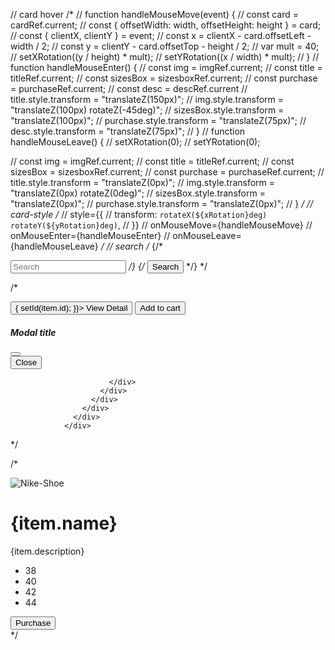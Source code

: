 // card hover
/* 
  // function handleMouseMove(event) {
  //   const card = cardRef.current;
  //   const { offsetWidth: width, offsetHeight: height } = card;
  //   const { clientX, clientY } = event;
  //   const x = clientX - card.offsetLeft - width / 2;
  //   const y = clientY - card.offsetTop - height / 2;
  //   var mult = 40;
  //   setXRotation((y / height) * mult);
  //   setYRotation((x / width) * mult);
  // }
  // function handleMouseEnter() {
  //   const img = imgRef.current;
  //   const title = titleRef.current;
  //   const sizesBox = sizesboxRef.current;
  //   const purchase = purchaseRef.current;
  //   const desc = descRef.current
  //   title.style.transform = "translateZ(150px)";
  //   img.style.transform = "translateZ(100px) rotateZ(-45deg)";
  //   sizesBox.style.transform = "translateZ(100px)";
  //   purchase.style.transform = "translateZ(75px)";
  //   desc.style.transform = "translateZ(75px)";
  // }
  // function handleMouseLeave() {
  //   setXRotation(0);
  //   setYRotation(0);

  //   const img = imgRef.current;
  //   const title = titleRef.current;
  //   const sizesBox = sizesboxRef.current;
  //   const purchase = purchaseRef.current;
  //   title.style.transform = "translateZ(0px)";
  //   img.style.transform = "translateZ(0px) rotateZ(0deg)";
  //   sizesBox.style.transform = "translateZ(0px)";
  //   purchase.style.transform = "translateZ(0px)";
  // }
*/
// card-style
/* 
 // style={{
        //   transform: `rotateX(${xRotation}deg) rotateY(${yRotation}deg)`,
        // }}
        // onMouseMove={handleMouseMove}
        // onMouseEnter={handleMouseEnter}
        // onMouseLeave={handleMouseLeave}
*/
// search 
/* 
   {/* <form className="d-flex my-2 my-lg-0">
          <input
            className="form-control me-sm-2"
            type="text"
            placeholder="Search"
          /> */}
          {/* <button
            className="btn btn-outline-success my-2 my-sm-0"
            type="submit"
          >
            Search
          </button> */}
*/

/*
 <div className="card-footer">
                  <button type="button" className="btn btn-primary" data-mdb-toggle="modal" data-mdb-target="#exampleModal" onClick={() => {
                    setId(item.id);
                  }}>
                    View Detail
                  </button>
                  <button type="button" className=" text-dark fw-bold btn btn-secondary btn-sm mx-2 p-2">
                    Add to cart <i class="fas fa-cart-shopping" style={{ color: "black" }}></i>
                  </button>
                  <div>
                    <div className="modal fade" id="exampleModal" tabIndex={-1} aria-labelledby="exampleModalLabel" aria-hidden="true">
                      <div className="modal-dialog">
                        <div className="modal-content">
                          <div className="modal-header">
                            <h5 className="modal-title" id="exampleModalLabel">Modal title</h5>
                            <button type="button" className="btn-close" data-mdb-dismiss="modal" aria-label="Close" />
                          </div>
                          <div className="modal-body">
                            <Card item={item}></Card>
                          </div>
                          <div className="modal-footer">
                            <button type="button" className="btn btn-primary" data-mdb-dismiss="modal">Close</button>

                          </div>
                        </div>
                      </div>
                    </div>
                  </div>
                </div>
*/

/* 
   <div
      className={cardShoes.card}
      ref={cardRef}
      style={
        { width: "100%" }
      }
    >
      <img
      src={item.image}
      style={
        { width: "50%" }
      }
        ref={imgRef}
        alt="Nike-Shoe"
        className="sneaaker-img"
      />
      <h1 className={cardShoes.title} ref={titleRef}>
       {item.name}
      </h1>
      <p ref={descRef}>
       {item.description}
      </p>
      <ul className={cardShoes.sizesBox} ref={sizesboxRef}>
        <li>38</li>
        <li>40</li>
        <li>42</li>
        <li>44</li>
      </ul>
      <div className={cardShoes.buttonBox} ref={purchaseRef}>
        <button className={cardShoes.purchase} >
          Purchase
        </button>
      </div>
    </div>
*/